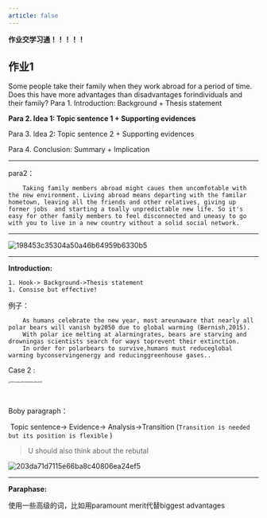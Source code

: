 ```yaml
---
article: false
---
```


**作业交学习通！！！！！**

## 作业1

Some people take their family when they work abroad for a period of time. Does this have more advantages than disadvantages forindividuals and their family?
Para 1. Introduction: Background + Thesis statement

**Para 2. ldea 1: Topic sentence 1 + Supporting evidences**

Para 3. ldea 2: Topic sentence 2 + Supporting evidences

Para 4. Conclusion: Summary + lmplication

---

para2：

```
	Taking family members abroad might caues them uncomfotable with the new environment. Living abroad means departing with the familar hometown, leaving all the friends and other relatives, giving up former jobs  and starting a toally unpredictable new life. So it's easy for other family members to feel disconnected and uneasy to go with you to live in a new country without a solid social network.
```

---

![198453c35304a50a46b64959b6330b5](https://yamapicgo.oss-cn-nanjing.aliyuncs.com/picgoImage/198453c35304a50a46b64959b6330b5.jpg)







---

**Introduction:**

	1. Hook-> Background->Thesis statement
	1. Consise but effective! 

例子：
```case1
	As humans celebrate the new year, most areunaware that nearly all polar bears will vanish by2050 due to global warming (Bernish,2015). 
	With polar ice melting at alarmingrates, bears are starving and drowningas scientists search for ways toprevent their extinction. 
	In order for polarbears to survive,humans must reduceglobal warming byconservingenergy and reducinggreenhouse gases.. 
```

Case 2 : 

<img src="https://yamapicgo.oss-cn-nanjing.aliyuncs.com/picgoImage/5167edc8eec80d325d1958ee80a3498.jpg" alt="5167edc8eec80d325d1958ee80a3498" style="zoom: 25%;" />



​	





Boby paragraph：

​	Topic sentence-> Evidence-> Analysis->Transition  (`Transition is needed but its position is flexible` )

>    U should also think about the rebutal 

![203da71d7115e66ba8c40806ea24ef5](https://yamapicgo.oss-cn-nanjing.aliyuncs.com/picgoImage/203da71d7115e66ba8c40806ea24ef5.jpg)

---

**Paraphase:**

使用一些高级的词，比如用paramount merit代替biggest advantages
